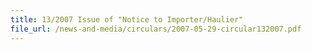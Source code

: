 ```yaml
---
title: 13/2007 Issue of "Notice to Importer/Haulier"
file_url: /news-and-media/circulars/2007-05-29-circular132007.pdf
---
```

